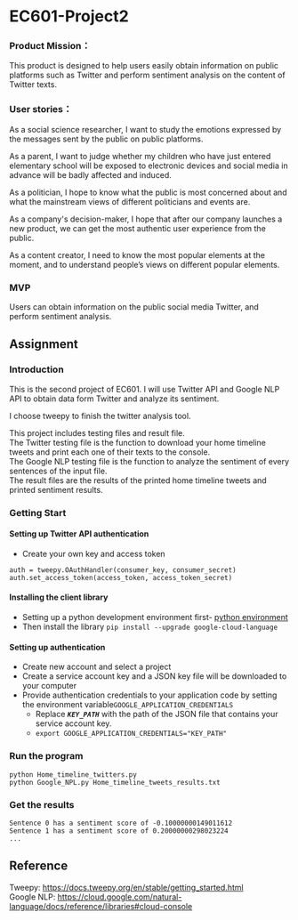 # EC601-Project2
### Product Mission：

This product is designed to help users easily obtain information on public platforms such as Twitter and perform sentiment analysis on the content of Twitter texts.

### User stories：

As a social science researcher, I want to study the emotions expressed by the messages sent by the public on public platforms.

As a parent, I want to judge whether my children who have just entered elementary school will be exposed to electronic devices and social media in advance will be badly affected and induced.

As a politician, I hope to know what the public is most concerned about and what the mainstream views of different politicians and events are.

As a company's decision-maker, I hope that after our company launches a new product, we can get the most authentic user experience from the public.

As a content creator, I need to know the most popular elements at the moment, and to understand people’s views on different popular elements.

### MVP

Users can obtain information on the public social media Twitter, and perform sentiment analysis.


## Assignment
### Introduction
This is the second project of EC601. I will use Twitter API and Google NLP API to obtain data form Twitter and analyze its sentiment.

I choose tweepy to finish the twitter analysis tool.

This project includes testing files and result file.  
The Twitter testing file is the function to download your home timeline tweets and print each one of their texts to the console.  
The Google NLP testing file is the function to analyze the sentiment of every sentences of the input file.   
The result files are the results of the printed home timeline tweets and printed sentiment results.  

### Getting Start
#### Setting up Twitter API authentication
- Create your own key and access token
```
auth = tweepy.OAuthHandler(consumer_key, consumer_secret)
auth.set_access_token(access_token, access_token_secret)
```
#### Installing the client library
- Setting up a python development environment first- [python environment](https://cloud.google.com/python/docs/setup "The tutorial to set up")    
- Then install the library `pip install --upgrade google-cloud-language`
#### Setting up authentication
- Create new account and select a project
- Create a service account key and a JSON key file will be downloaded to your computer
- Provide authentication credentials to your application code by setting the environment variable`GOOGLE_APPLICATION_CREDENTIALS`
  - Replace ***`KEY_PATH`*** with the path of the JSON file that contains your service account key.
  -  `export GOOGLE_APPLICATION_CREDENTIALS="KEY_PATH"`
### Run the program
```
python Home_timeline_twitters.py
python Google_NPL.py Home_timeline_tweets_results.txt
```
### Get the results
```
Sentence 0 has a sentiment score of -0.10000000149011612
Sentence 1 has a sentiment score of 0.20000000298023224
...
```
## Reference
Tweepy: <https://docs.tweepy.org/en/stable/getting_started.html>  
Google NLP: <https://cloud.google.com/natural-language/docs/reference/libraries#cloud-console>
